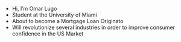 -  Hi, I’m Omar Lugo
-  Student at the University of Miami
-  About to become a Mortgage Loan Originato
-  Will revolutionize several industries in order to improve consumer confidence in the US Market
